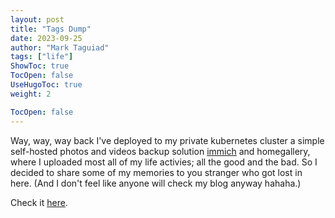 ```yaml
---
layout: post
title: "Tags Dump"
date: 2023-09-25
author: "Mark Taguiad"
tags: ["life"]
ShowToc: true
TocOpen: false
UseHugoToc: true
weight: 2

TocOpen: false
---
```


Way, way, way back I've deployed to my private kubernetes cluster a simple self-hosted photos and videos backup solution [immich](./immich.html) and homegallery, where I uploaded most all of my life activies; all the good and the bad. So I decided to share some of my memories to you stranger who got lost in here. (And I don't feel like anyone will check my blog anyway hahaha.) 

Check it [here](https://tagsdump.tagsdev.click).